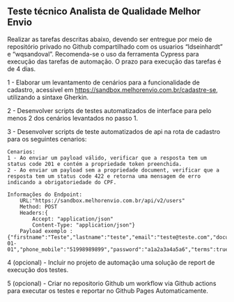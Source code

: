 ## Teste técnico Analista de Qualidade Melhor Envio

Realizar as tarefas descritas abaixo, devendo ser entregue por meio de repositório privado no Github compartilhado com os usuarios “ldseinhardt” e “wqsandoval”.
Recomenda-se o uso da ferramenta Cypress para execução das tarefas de automação.
O prazo para execução das tarefas é de 4 dias.


1 - Elaborar um levantamento de cenários para a funcionalidade de cadastro, acessivel em https://sandbox.melhorenvio.com.br/cadastre-se, utilizando a sintaxe Gherkin.
	
2 - Desenvolver scripts de testes automatizados de interface para pelo menos 2 dos cenários levantados no passo 1. 

3 - Desenvolver scripts de teste automatizados de api na rota de cadastro para os seguintes cenarios:
	 	
 	Cenarios:
 	1 - Ao enviar um payload válido, verificar que a resposta tem um status code 201 e contém a propriedade token preenchida.
  	2 - Ao enviar um payload sem a propriedade document, verificar que a resposta tem um status code 422 e retorna uma mensagem de erro indicando a obrigatoriedade do CPF.
	
	Informações do Endpoint:
		URL:"https://sandbox.melhorenvio.com.br/api/v2/users"
		Method: POST
		Headers:{
			Accept: "application/json"
			Content-Type: "application/json"}
		Payload exemplo :{"firstname":"Teste","lastname":"teste","email":"teste@teste.com","document":"71172405042","birthdate":"1990-01-01","phone_mobile":"51998989899","password":"a1a2a3a4a5a6","terms":true}
	 
4 (opcional) - Incluir no projeto de automação uma solução de report de execução dos testes. 

5 (opcional) - Criar no repositorio Github um workflow via Github actions para executar os testes e reportar no Github Pages Automaticamente.